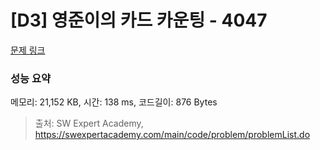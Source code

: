 # [D3] 영준이의 카드 카운팅 - 4047 

[문제 링크](https://swexpertacademy.com/main/code/problem/problemDetail.do?contestProbId=AWIsY84KEPMDFAWN) 

### 성능 요약

메모리: 21,152 KB, 시간: 138 ms, 코드길이: 876 Bytes



> 출처: SW Expert Academy, https://swexpertacademy.com/main/code/problem/problemList.do